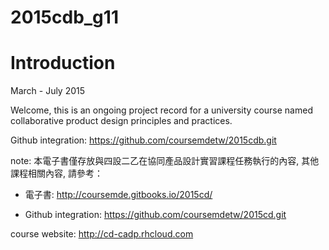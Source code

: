 # 2015cdb_g11

# Introduction

March - July 2015

Welcome, this is an ongoing project record for a university course named collaborative product design principles and practices.

Github integration: https://github.com/coursemdetw/2015cdb.git

note: 本電子書僅存放與四設二乙在協同產品設計實習課程任務執行的內容, 其他課程相關內容, 請參考：

* 電子書: http://coursemde.gitbooks.io/2015cd/

* Github integration: https://github.com/coursemdetw/2015cd.git

course website: http://cd-cadp.rhcloud.com


